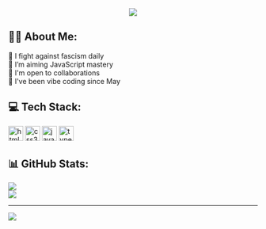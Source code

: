 <div align="center">
  <img src="https://pbs.twimg.com/profile_banners/980079623852773377/1693009945/1500x500"/>
</div>

## 🧝🏾 About Me:
🥊  I fight against fascism daily<br>
🌱  I’m aiming JavaScript mastery<br>
🤝  I'm open to collaborations<br>
💬  I've been vibe coding since May<br>


## 💻 Tech Stack:
<div>
  <img src="https://cdn.jsdelivr.net/gh/devicons/devicon/icons/html5/html5-original.svg" width="auto" height="30" alt="html5 logo"/>
  <img src="https://cdn.jsdelivr.net/gh/devicons/devicon/icons/css3/css3-original.svg" width="auto" height="30" alt="css3 logo"/>
  <img src="https://cdn.jsdelivr.net/gh/devicons/devicon/icons/javascript/javascript-original.svg" width="auto" height="30" alt="javascript logo"/>
  <img src="https://cdn.jsdelivr.net/gh/devicons/devicon@latest/icons/typescript/typescript-original.svg" width="auto" height="30" alt="typescript logo" />
  <!--<img src="https://pngimg.com/uploads/php/php_PNG10.png" height="36" alt="php logo"/>
  <img width="12" />
  <img src="https://cdn.jsdelivr.net/gh/devicons/devicon/icons/python/python-original.svg" height="34" alt="react logo"/>
  <img width="14" />
  <img src="https://cdn.jsdelivr.net/gh/devicons/devicon/icons/react/react-original.svg" height="30" alt="react logo"/>
  <img width="12" />-->
</div>

## 📊 GitHub Stats:
<!--![](https://github-readme-stats.vercel.app/api?username=43kNot&theme=dark&hide_border=false&include_all_commits=false&count_private=false)<br/>-->
![](https://github-readme-streak-stats.herokuapp.com/?user=43kNot&theme=dark&hide_border=false)<br/>
![](https://github-readme-stats.vercel.app/api/top-langs/?username=43kNot&theme=dark&hide_border=false&include_all_commits=false&count_private=false&layout=compact)

<!--## 💰 Show Support!
[![BuyMeACoffee](https://img.shields.io/badge/Buy%20Me%20a%20Coffee-ffdd00?style=for-the-badge&logo=buy-me-a-coffee&logoColor=black)](https://buymeacoffee.com/mecdot) -->

  ---
[![](https://visitcount.itsvg.in/api?id=43kNot&icon=5&color=12)](https://visitcount.itsvg.in)
<!-- 43kNot 2024 -->
